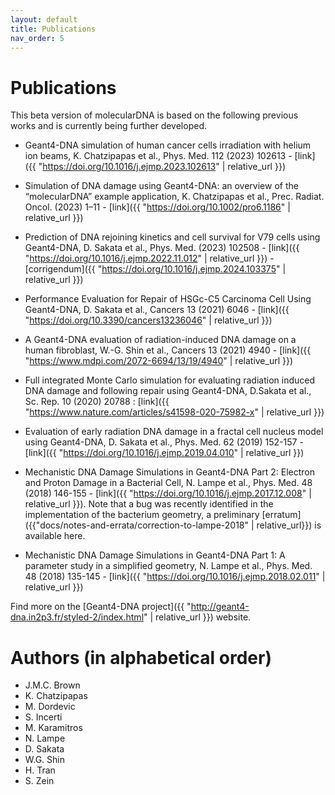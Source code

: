 ```yaml
---
layout: default
title: Publications
nav_order: 5
---
```


# Publications
This beta version of molecularDNA is based on the following previous works and is currently being further developed.

- Geant4-DNA simulation of human cancer cells irradiation with helium ion beams, K. Chatzipapas et al., Phys. Med. 112 (2023) 102613 - [link]({{ "https://doi.org/10.1016/j.ejmp.2023.102613" | relative_url }})

- Simulation of DNA damage using Geant4-DNA: an overview of the “molecularDNA” example application, K. Chatzipapas et al., Prec. Radiat. Oncol. (2023) 1–11 - [link]({{ "https://doi.org/10.1002/pro6.1186" | relative_url }})

- Prediction of DNA rejoining kinetics and cell survival for V79 cells using Geant4-DNA, D. Sakata et al., Phys. Med. (2023) 102508 - [link]({{ "https://doi.org/10.1016/j.ejmp.2022.11.012" | relative_url }}) - [corrigendum]({{ "https://doi.org/10.1016/j.ejmp.2024.103375" | relative_url }})

- Performance Evaluation for Repair of HSGc-C5 Carcinoma Cell Using Geant4-DNA, D. Sakata et al., Cancers 13 (2021) 6046 - [link]({{ "https://doi.org/10.3390/cancers13236046" | relative_url }})

- A Geant4-DNA evaluation of radiation-induced DNA damage on a human fibroblast, W.-G. Shin et al., Cancers 13 (2021) 4940 - [link]({{ "https://www.mdpi.com/2072-6694/13/19/4940" | relative_url }})

- Full integrated Monte Carlo simulation for evaluating radiation induced DNA damage and following repair using Geant4-DNA, D.Sakata et al., Sc. Rep. 10 (2020) 20788 : [link]({{ "https://www.nature.com/articles/s41598-020-75982-x" | relative_url }})

- Evaluation of early radiation DNA damage in a fractal cell nucleus model using Geant4-DNA, D. Sakata et al., Phys. Med. 62 (2019) 152-157 - [link]({{ "https://doi.org/10.1016/j.ejmp.2019.04.010" | relative_url }})

- Mechanistic DNA Damage Simulations in Geant4-DNA Part 2: Electron and Proton Damage in a Bacterial Cell, N. Lampe et al., Phys. Med. 48 (2018) 146-155 - [link]({{ "https://doi.org/10.1016/j.ejmp.2017.12.008" | relative_url }}). Note that a bug was recently identified in the implementation of the bacterium geometry, a preliminary [erratum]({{"docs/notes-and-errata/correction-to-lampe-2018" | relative_url}}) is available here.

- Mechanistic DNA Damage Simulations in Geant4-DNA Part 1: A parameter study in a simplified geometry, N. Lampe et al., Phys. Med. 48 (2018) 135-145 - [link]({{ "https://doi.org/10.1016/j.ejmp.2018.02.011" | relative_url }})

Find more on the [Geant4-DNA project]({{ "http://geant4-dna.in2p3.fr/styled-2/index.html" | relative_url }}) website.

# Authors (in alphabetical order)

- J.M.C. Brown
- K. Chatzipapas
- M. Dordevic
- S. Incerti
- M. Karamitros
- N. Lampe
- D. Sakata
- W.G. Shin
- H. Tran
- S. Zein
